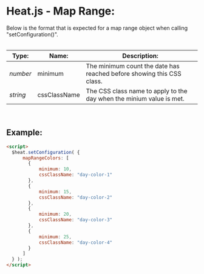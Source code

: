 # Heat.js - Map Range:

Below is the format that is expected for a map range object when calling "setConfiguration()".
<br>
<br>


| Type: | Name: | Description: |
| --- | --- | --- |
| *number* | minimum | The minimum count the date has reached before showing this CSS class. |
| *string* | cssClassName | The CSS class name to apply to the day when the minium value is met. |

<br>


## Example:

```markdown
<script> 
  $heat.setConfiguration( {
      mapRangeColors: [
        {
            minimum: 10,
            cssClassName: "day-color-1"
        },
        {
            minimum: 15,
            cssClassName: "day-color-2"
        },
        {
            minimum: 20,
            cssClassName: "day-color-3"
        },
        {
            minimum: 25,
            cssClassName: "day-color-4"
        }
      ]
  } );
</script>
```